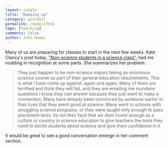 ```yaml
---
layout: single 
title: "Ramping up" 
category: quickbit
permalink: /node/27934
tags: [teaching] 
comments: false 
author: John Hawks 
---
```


Many of us are preparing for classes to start in the next few weeks. Kate Clancy's post today, <a href="http://blogs.scientificamerican.com/context-and-variation/2011/08/16/non-science-students-in-a-science-class/">"Non-science students in a science class"</a>, had me nodding in recognition at some parts. She summarizes her problem: 

<blockquote>They just happen to be non-science majors taking an enormous science course as part of their general education requirements. This is what I have come up against, again and again. Many of them are terrified and think they will fail, and they are emailing me mundane questions I know they can answer because they just want to make a connection. Many have already been convinced by someone earlier in their lives that they arent good at science. Many went to schools with struggling science programs, or they were taught only enough to pass placement tests. Its not their fault that we dont invest enough as a culture or country in science education to give teachers the tools they need to excite students about science and give them confidence in it.</blockquote>

It would be great to see a good conversation emerge in her comment section. 

